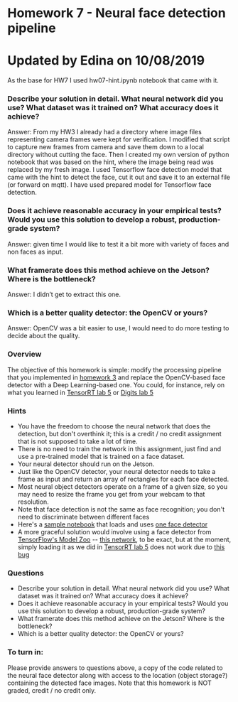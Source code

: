 # Homework 7 - Neural face detection pipeline
# Updated by Edina on 10/08/2019

As the base for HW7 I used hw07-hint.ipynb notebook that came with it. 

### Describe your solution in detail. What neural network did you use? What dataset was it trained on? What accuracy does it achieve?

Answer: From my HW3 I already had a directory where image files representing camera frames were kept for verification. I modified that script to capture new frames from camera and save them down to a local directory without cutting the face. Then I created my own version of python notebook that was based on the hint, where the image being read was replaced by my fresh image. I used Tensorflow face detection model that came with the hint to detect the face, cut it out and save it to an external file (or forward on mqtt). I have used prepared model for Tensorflow face detection.

### Does it achieve reasonable accuracy in your empirical tests? Would you use this solution to develop a robust, production-grade system?
	
Answer: given time I would like to test it a bit more with variety of faces and non faces as input.

### What framerate does this method achieve on the Jetson? Where is the bottleneck?
Answer: I didn’t get to extract this one.

### Which is a better quality detector: the OpenCV or yours?
Answer: OpenCV was a bit easier to use, I would need to do more testing to decide about the quality.









### Overview
The objective of this homework is simple: modify the processing pipeline that you implemented in 
[homework 3](https://github.com/MIDS-scaling-up/v2/blob/master/week03/hw/README.md) and replace the OpenCV-based face detector with 
a Deep Learning-based one. You could, for instance, rely on what you learned in 
[TensorRT lab 5](https://github.com/MIDS-scaling-up/v2/blob/master/week05/labs/lab_tensorrt.md) or 
[Digits lab 5](https://github.com/MIDS-scaling-up/v2/blob/master/week05/labs/lab_digits.md)

### Hints
* You have the freedom to choose the neural network that does the detection, but don't overthink it; this is a credit / no credit assignment that is not supposed to take a lot of time.
* There is no need to train the network in this assignment, just find and use a pre-trained model that is trained on a face dataset.
* Your neural detector should run on the Jetson.
* Just like the OpenCV detector, your neural detector needs to take a frame as input and return an array of rectangles for each face detected.
* Most neural object detectors operate on a frame of a given size, so you may need to resize the frame you get from your webcam to that resolution.
* Note that face detection is not the same as face recognition; you don't need to discriminate between different faces
* Here's a [sample notebook](hw07-hint.ipynb) that loads and uses [one face detector](https://github.com/yeephycho/tensorflow-face-detection)
* A more graceful solution would involve using a face detector from [TensorFlow's Model Zoo](https://github.com/tensorflow/models/blob/master/research/object_detection/g3doc/detection_model_zoo.md) -- [this network](http://download.tensorflow.org/models/object_detection/facessd_mobilenet_v2_quantized_320x320_open_image_v4.tar.gz), to be exact, but at the moment, simply loading it as we did in [TensorRT lab 5](https://github.com/MIDS-scaling-up/v2/blob/master/week05/labs/lab_tensorrt.md)  does not work due to [this bug](https://stackoverflow.com/questions/53563976/tensorflow-object-detection-api-valueerror-anchor-strides-must-be-a-list-wit)

### Questions
* Describe your solution in detail.  What neural network did you use? What dataset was it trained on? What accuracy does it achieve?
* Does it achieve reasonable accuracy in your empirical tests? Would you use this solution to develop a robust, production-grade system?
* What framerate does this method achieve on the Jetson? Where is the bottleneck?
* Which is a better quality detector: the OpenCV or yours?

### To turn in:

Please provide answers to questions above, a copy of the code related to the neural face detector along with access to the location (object storage?) containing the detected face images. Note that this homework is NOT graded, credit / no credit only.
